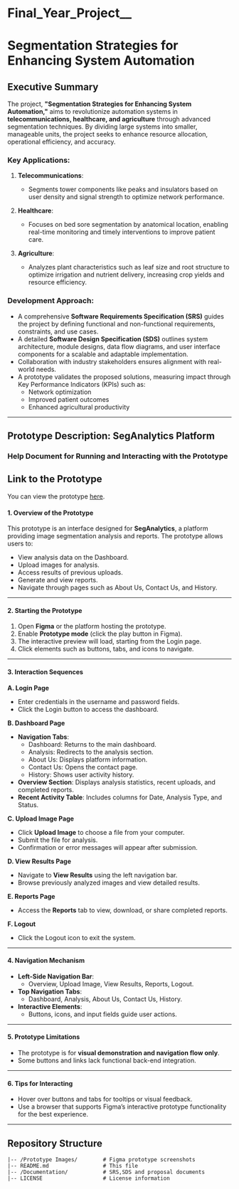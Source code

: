 # Final_Year_Project__
# Segmentation Strategies for Enhancing System Automation

## Executive Summary
The project, **"Segmentation Strategies for Enhancing System Automation,"** aims to revolutionize automation systems in **telecommunications, healthcare, and agriculture** through advanced segmentation techniques. By dividing large systems into smaller, manageable units, the project seeks to enhance resource allocation, operational efficiency, and accuracy.

### Key Applications:
1. **Telecommunications**:  
   - Segments tower components like peaks and insulators based on user density and signal strength to optimize network performance.

2. **Healthcare**:  
   - Focuses on bed sore segmentation by anatomical location, enabling real-time monitoring and timely interventions to improve patient care.

3. **Agriculture**:  
   - Analyzes plant characteristics such as leaf size and root structure to optimize irrigation and nutrient delivery, increasing crop yields and resource efficiency.

### Development Approach:
- A comprehensive **Software Requirements Specification (SRS)** guides the project by defining functional and non-functional requirements, constraints, and use cases.
- A detailed **Software Design Specification (SDS)** outlines system architecture, module designs, data flow diagrams, and user interface components for a scalable and adaptable implementation.
- Collaboration with industry stakeholders ensures alignment with real-world needs.
- A prototype validates the proposed solutions, measuring impact through Key Performance Indicators (KPIs) such as:
  - Network optimization
  - Improved patient outcomes
  - Enhanced agricultural productivity

---

## Prototype Description: SegAnalytics Platform

### Help Document for Running and Interacting with the Prototype

## Link to the Prototype

You can view the prototype [here](https://www.figma.com/design/5kQfrgefUf7ewr3DF24wyE/MyPagesForFyp?node-id=70-516&t=j8Xu1o1Erx0COpa5-0).

#### 1. Overview of the Prototype
This prototype is an interface designed for **SegAnalytics**, a platform providing image segmentation analysis and reports. The prototype allows users to:
- View analysis data on the Dashboard.
- Upload images for analysis.
- Access results of previous uploads.
- Generate and view reports.
- Navigate through pages such as About Us, Contact Us, and History.

---

#### 2. Starting the Prototype
1. Open **Figma** or the platform hosting the prototype.
2. Enable **Prototype mode** (click the play button in Figma).
3. The interactive preview will load, starting from the Login page.
4. Click elements such as buttons, tabs, and icons to navigate.

---

#### 3. Interaction Sequences

**A. Login Page**  
- Enter credentials in the username and password fields.  
- Click the Login button to access the dashboard.  

**B. Dashboard Page**  
- **Navigation Tabs**:
  - Dashboard: Returns to the main dashboard.
  - Analysis: Redirects to the analysis section.
  - About Us: Displays platform information.
  - Contact Us: Opens the contact page.
  - History: Shows user activity history.
- **Overview Section**: Displays analysis statistics, recent uploads, and completed reports.
- **Recent Activity Table**: Includes columns for Date, Analysis Type, and Status.

**C. Upload Image Page**  
- Click **Upload Image** to choose a file from your computer.  
- Submit the file for analysis.  
- Confirmation or error messages will appear after submission.

**D. View Results Page**  
- Navigate to **View Results** using the left navigation bar.  
- Browse previously analyzed images and view detailed results.

**E. Reports Page**  
- Access the **Reports** tab to view, download, or share completed reports.

**F. Logout**  
- Click the Logout icon to exit the system.

---

#### 4. Navigation Mechanism
- **Left-Side Navigation Bar**:
  - Overview, Upload Image, View Results, Reports, Logout.
- **Top Navigation Tabs**:
  - Dashboard, Analysis, About Us, Contact Us, History.
- **Interactive Elements**:
  - Buttons, icons, and input fields guide user actions.

---

#### 5. Prototype Limitations
- The prototype is for **visual demonstration and navigation flow only**.
- Some buttons and links lack functional back-end integration.

---

#### 6. Tips for Interacting
- Hover over buttons and tabs for tooltips or visual feedback.
- Use a browser that supports Figma’s interactive prototype functionality for the best experience.

---

## Repository Structure
```plaintext
|-- /Prototype Images/        # Figma prototype screenshots
|-- README.md                 # This file
|-- /Documentation/           # SRS,SDS and proposal documents
|-- LICENSE                   # License information
